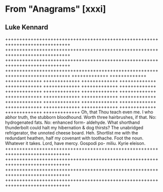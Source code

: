 # From "Anagrams" [xxxi]
## Luke Kennard
+++++++++++++++++++++++++++++++++++++++++++++++++++++++++++++++++++++++++++++
+++++++++++++++++++++++++++++++++++++++++++++++++++++++++++++++++++++++++++++
+++++++++++++++++++++++++++++++++++++++++++++++++++++++++++++++++++++++++++++
+++++++++++++++++++++++++++++++++++++++++++++++++++++++++++++++++++++++++++++
+++++++++++++
+++++++++++++
+++++++++++++
+++++++++++++
+++++++++++++
+++++++++++++
+++++++++++++
+++++++++++++
+++++++++++++
+++++++++++++
+++++++++++++
+++++++++++++
+++++++++++++
+++++++++++++
+++++++++++++
+++++++++++++
+++++++++++++
+++++++++++++
+++++++++++++
+++++++++++++
+++++++++++++
+++++++++++++
+++++++++++++
+++++++++++++
+++++++++++++
+++++++++++++
+++++++++++++
+++++++++++++
Oh, that Thou teach even me. I who abhor truth, the stubborn bloodhound. Worth
three hairbrushes, if that. No: hydrogenated fats. No: enhanced form-
aldehyde. What shorthand thunderbolt could halt my hibernation & dog thirsts?
The unabridged refrigerator, the unnoted cheese board. Heh. Shortlist me with
the redundant heathen, half my covenant with toothache. Foot the noun.
Whatever it takes. Lord, have mercy. Gospodi po- miliu. Kyrie eleison.
+++++++++++++++++++++++++++++++++++++++++++++++++++++++++++++++++++++++++++++
+++++++++++++++++++++++++++++++++++++++++++++++++++++++++++++++++++++++++++++
+++++++++++++++++++++++++++++++++++++++++++++++++++++++++++++++++++++++++++++
+++++++++++++++++++++++++++++++++++++++++++++++++++++++++++++++++++++++++++++